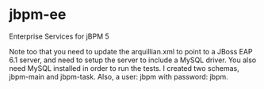 jbpm-ee
=======

Enterprise Services for jBPM 5

Note too that you need to update the arquillian.xml to point to a JBoss EAP 6.1 server, and need to setup the server to include a MySQL driver.  You also need MySQL installed in order to run the tests.  I created two schemas, jbpm-main and jbpm-task.  Also, a user: jbpm with password: jbpm.

